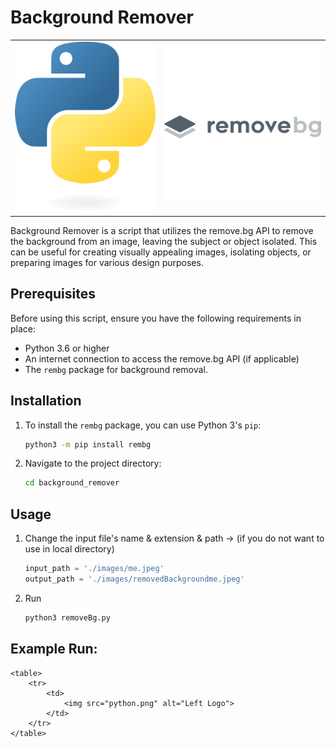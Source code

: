 # Background Remover

<table style="margin: 0 auto;">
        <tr>
            <td><img src="python.png" alt="Left Logo"></td>
            <td><img src="removebg.png" alt="Right Logo"></td>
        </tr>
</table>




Background Remover is a script that utilizes the remove.bg API to remove the background from an image, leaving the subject or object isolated. This can be useful for creating visually appealing images, isolating objects, or preparing images for various design purposes.

## Prerequisites

Before using this script, ensure you have the following requirements in place:

- Python 3.6 or higher
- An internet connection to access the remove.bg API (if applicable)
- The `rembg` package for background removal.

## Installation

1. To install the `rembg` package, you can use Python 3's `pip`:

    ```bash
    python3 -m pip install rembg

2. Navigate to the project directory:
   
   ```bash
   cd background_remover

## Usage

1. Change the input file's name & extension & path -> (if you do not want to use in local directory)

    ```python
    input_path = './images/me.jpeg'
    output_path = './images/removedBackgroundme.jpeg'

2. Run

    ```python
    python3 removeBg.py

## Example Run:

    <table>
        <tr>
            <td>
                <img src="python.png" alt="Left Logo">
            </td>
        </tr>
    </table>
